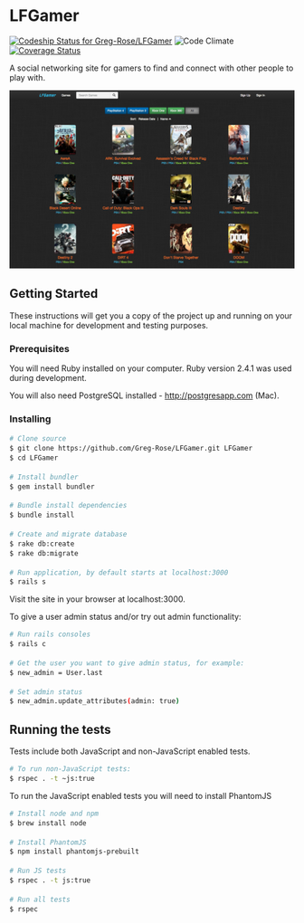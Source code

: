 # LFGamer

[![Codeship Status for Greg-Rose/LFGamer](https://app.codeship.com/projects/7818bf70-3f49-0135-80bf-5264315189ea/status?branch=master)](https://app.codeship.com/projects/229751)
![Code Climate](https://codeclimate.com/github/Greg-Rose/LFGamer.png)
[![Coverage Status](https://coveralls.io/repos/github/Greg-Rose/LFGamer/badge.svg?branch=master)](https://coveralls.io/github/Greg-Rose/LFGamer?branch=master)

A social networking site for gamers to find and connect with other people to play with.

![alt text](/demo-screenshot.png "Demo Screenshot")

## Getting Started

These instructions will get you a copy of the project up and running on your local machine for development and testing purposes.

### Prerequisites

You will need Ruby installed on your computer. Ruby version 2.4.1 was used during development.

You will also need PostgreSQL installed - http://postgresapp.com (Mac).

### Installing

```bash
# Clone source
$ git clone https://github.com/Greg-Rose/LFGamer.git LFGamer
$ cd LFGamer

# Install bundler
$ gem install bundler

# Bundle install dependencies
$ bundle install

# Create and migrate database
$ rake db:create
$ rake db:migrate

# Run application, by default starts at localhost:3000
$ rails s

```

Visit the site in your browser at localhost:3000.

To give a user admin status and/or try out admin functionality:

```bash
# Run rails consoles
$ rails c

# Get the user you want to give admin status, for example:
$ new_admin = User.last

# Set admin status
$ new_admin.update_attributes(admin: true)
```

## Running the tests

Tests include both JavaScript and non-JavaScript enabled tests.

```bash
# To run non-JavaScript tests:
$ rspec . -t ~js:true
```

To run the JavaScript enabled tests you will need to install PhantomJS

```bash
# Install node and npm
$ brew install node

# Install PhantomJS
$ npm install phantomjs-prebuilt

# Run JS tests
$ rspec . -t js:true

# Run all tests
$ rspec
```
